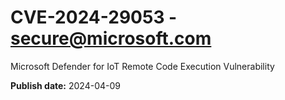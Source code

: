 # CVE-2024-29053 - secure@microsoft.com

Microsoft Defender for IoT Remote Code Execution Vulnerability

**Publish date:** 2024-04-09
